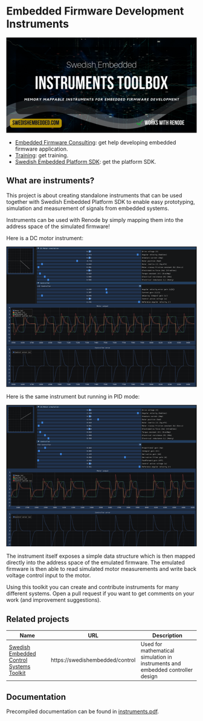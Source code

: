 # Embedded Firmware Development Instruments

![image](doc/cover.png)

- [Embedded Firmware Consulting](https://swedishembedded.com/go): get help developing embedded firmware application.
- [Training](https://swedishembedded.com/tag/training): get training.
- [Swedish Embedded Platform SDK](https://github.com/swedishembedded/sdk): get the platform SDK.

## What are instruments?

This project is about creating standalone instruments that can be used together
with Swedish Embedded Platform SDK to enable easy prototyping, simulation and
measurement of signals from embedded systems.

Instruments can be used with Renode by simply mapping them into the address
space of the simulated firmware!

Here is a DC motor instrument:

![DC Motor Simulation](doc/dcmotor/screenshot-dcmotor-lqi.png "Embedded DC Motor Control")

Here is the same instrument but running in PID mode:

![DC Motor Simulation](doc/dcmotor/screenshot-dcmotor-pid.png "Embedded DC Motor Control")

The instrument itself exposes a simple data structure which is then mapped
directly into the address space of the emulated firmware. The emulated firmware
is then able to read simulated motor measurements and write back voltage control
input to the motor.

Using this toolkit you can create and contribute instruments for many different
systems. Open a pull request if you want to get comments on your work (and
improvement suggestions).

## Related projects

|Name|URL|Description|
|----|---|-----------|
|[Swedish Embedded Control Systems Toolkit](https://github.com/swedishembedded/control)|https://swedishembedded/control|Used for mathematical simulation in instruments and embedded controller design|

## Documentation

Precompiled documentation can be found in [instruments.pdf](instruments.pdf).



